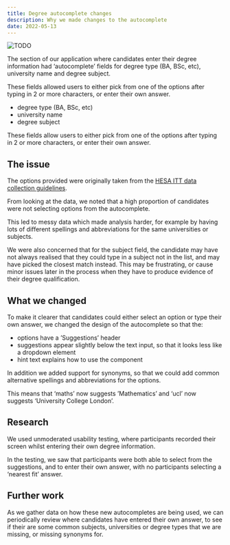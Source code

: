```yaml
---
title: Degree autocomplete changes
description: Why we made changes to the autocomplete
date: 2022-05-13
---
```


![TODO](degree-autocomplete-changes.png "Old and new autocompletes")

The section of our application where candidates enter their degree information had ‘autocomplete’ fields for degree type (BA, BSc, etc), university name and degree subject.

These fields allowed users to either pick from one of the options after typing in 2 or more characters, or enter their own answer.

* degree type (BA, BSc, etc)
* university name
* degree subject

These fields allow users to either pick from one of the options after typing in 2 or more characters, or enter their own answer.

## The issue

The options provided were originally taken from the [HESA ITT data collection guidelines](https://www.hesa.ac.uk/collection/c21053/index).

From looking at the data, we noted that a high proportion of candidates were not selecting options from the autocomplete.

This led to messy data which made analysis harder, for example by having lots of different spellings and abbreviations for the same universities or subjects.

We were also concerned that for the subject field, the candidate may have not always realised that they could type in a subject not in the list, and may have picked the closest match instead. This may be frustrating, or cause minor issues later in the process when they have to produce evidence of their degree qualification.

## What we changed

To make it clearer that candidates could either select an option or type their own answer, we changed the design of the autocomplete so that the:

* options have a ’Suggestions’ header
* suggestions appear slightly below the text input, so that it looks less like a dropdown element
* hint text explains how to use the component

In addition we added support for synonyms, so that we could add common alternative spellings and abbreviations for the options.

This means that ‘maths’ now suggests ’Mathematics’ and ‘ucl’ now suggests ‘University College London’.

## Research

We used unmoderated usability testing, where participants recorded their screen whilst entering their own degree information.

In the testing, we saw that participants were both able to select from the suggestions, and to enter their own answer, with no participants selecting a ‘nearest fit’ answer.

## Further work

As we gather data on how these new autocompletes are being used, we can periodically review where candidates have entered their own answer, to see if their are some common subjects, universities or degree types that we are missing, or missing synonyms for.

